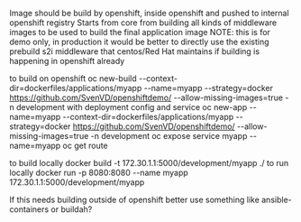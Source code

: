 Image should be build by openshift, inside openshift and pushed to internal openshift registry
Starts from core from building all kinds of middleware images to be used to build the final application image
NOTE: this is for demo only, in production it would be better to directly use the existing prebuild s2i middleware that centos/Red Hat maintains if building is happening in openshift already


to build on openshift
oc new-build --context-dir=dockerfiles/applications/myapp --name=myapp --strategy=docker  https://github.com/SvenVD/openshiftdemo/ --allow-missing-images=true -n development
with deployment config and service
oc new-app --name=myapp  --context-dir=dockerfiles/applications/myapp --strategy=docker https://github.com/SvenVD/openshiftdemo/ --allow-missing-images=true -n development
oc expose service myapp --name=myapp
oc get route

to build locally
docker build -t 172.30.1.1:5000/development/myapp ./
to run locally
docker run  -p 8080:8080 --name myapp 172.30.1.1:5000/development/myapp


If this needs building outside of openshift better use something like ansible-containers or buildah?